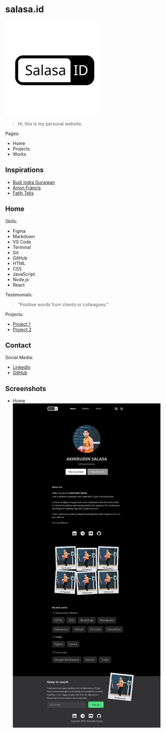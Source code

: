 # salasa.id

![Logo](/assets/salasa-logo-dark.png)

> Hi, this is my personal website.

Pages:

- Home
- Projects
- Works

## Inspirations

- [Budi Indra Gunawan](https://budigunawan.com)
- [Arron Francis](https://aaronfrancis.com)
- [Fatih Telis](https://fatihtelis.com/)

## Home

Skills:

- Figma
- Markdown
- VS Code
- Terminal
- Git
- GitHub
- HTML
- CSS
- JavaScript
- Node.js
- React

Testimonials:

> "Positive words from clients or colleagues."

Projects:

- [Project 1](https://salasa.id)
- [Project 2](#)

## Contact

Social Media:

- [LinkedIn](https://linkedin.com/in/salasaakhr)
- [GitHub](https://github.com/salasaa)

## Screenshots

- Home
  ![Home](/assets/home-dark.jpeg)
